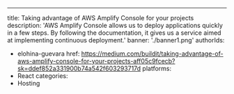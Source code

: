 ---
title: Taking advantage of AWS Amplify Console for your projects
description: 'AWS Amplify Console allows us to deploy applications quickly in a few steps. By following the documentation, it gives us a service aimed at implementing continuous deployment.'
banner: './banner1.png'
authorIds:
  - elohina-guevara
href: https://medium.com/buildit/taking-advantage-of-aws-amplify-console-for-your-projects-aff05c9fcecb?sk=ddef852a331900b74a542f603293717d
platforms:
  - React
categories:
  - Hosting